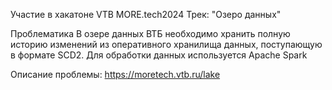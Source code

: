Участие в хакатоне VTB MORE.tech2024
Трек: "Озеро данных"

Проблематика
В озере данных ВТБ необходимо хранить полную историю изменений из оперативного хранилища данных, поступающую в формате SCD2.
Для обработки данных используется Apache Spark

Описание проблемы: https://moretech.vtb.ru/lake
